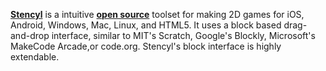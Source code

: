 [**Stencyl**](https://www.stencyl.com/) is a intuitive [**open source**](https://github.com/Stencyl/stencyl-engine) toolset for making 2D games for iOS, Android, Windows, Mac, Linux, and HTML5.
It uses a block based drag-and-drop interface, similar to MIT's Scratch, Google's Blockly, Microsoft's MakeCode Arcade,or code.org. Stencyl's block interface is highly extendable.
